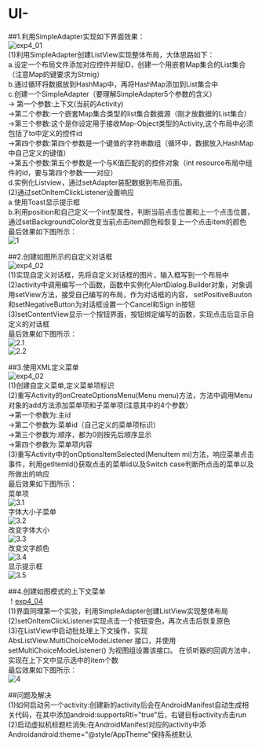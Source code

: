 # UI-

##1.利用SimpleAdapter实现如下界面效果：
</br>
![exp4_01](https://github.com/Xiaohui-Song/UI-/blob/main/pic/exp1.png)<br>
(1)利用SimpleAdapter创建ListView实现整体布局，大体思路如下：<br>
a.设定一个布局文件添加对应控件并赋ID，创建一个用嵌套Map集合的List集合（注意Map的键要求为Strnig）<br>
b.通过循环将数据放到HashMap中，再将HashMap添加到List集合中<br>
c.创建一个SimpleAdapter（要理解SimpleAdapter5个参数的含义）<br>
	-> 第一个参数:上下文(当前的Activity)<br>
  ->第二个参数:一个嵌套Map集合类型的list集合数据源（刚才放数据的List集合）<br>
  ->第三个参数:这个是你设定用于接收Map-Object类型的Activity,这个布局中必须包括了to中定义的控件id<br>
  ->第四个参数:第四个参数是一个键值的字符串数组（循环中，数据放入HashMap中自己定义的键值）<br>
  ->第五个参数:第五个参数是一个与K值匹配的的控件对象（int resource布局中组件的id，要与第四个参数一一对应）<br>
d.实例化Listview，通过setAdapter装配数据到布局页面。<br>
(2)通过setOnItemClickListener设置响应<br>
a.使用Toast显示提示框<br>
b.利用position和自己定义一个int型属性，判断当前点击位置和上一个点击位置，通过setBackgroundColor改变当前点击item颜色和恢复上一个点击item的颜色<br>
最后效果如下图所示：<br>
![1](https://github.com/Xiaohui-Song/UI-/blob/main/pic/1.png)<br>

##2.创建如图所示的自定义对话框
</br>
![exp4_02](https://github.com/Xiaohui-Song/UI-/blob/main/pic/exp2.png)<br>
(1)实现自定义对话框，先将自定义对话框的图片，输入框写到一个布局中<br>
(2)activity中调用编写一个函数，函数中实例化AlertDialog.Builder对象，对象调用setView方法，接受自己编写的布局，作为对话框的内容，
setPositiveBuuton和setNegativeButton为对话框设置一个Cancel和Sign in按钮<br>
(3)setContentView显示一个按钮界面，按钮绑定编写的函数，实现点击后显示自定义的对话框<br>
最后效果如下图所示：<br>
![2.1](https://github.com/Xiaohui-Song/UI-/blob/main/pic/2.1.png)<br>
![2.2](https://github.com/Xiaohui-Song/UI-/blob/main/pic/2.2.png)<br>

##3.使用XML定义菜单
</br>
![exp4_02](https://github.com/Xiaohui-Song/UI-/blob/main/pic/exp3.png)<br>
(1)创建自定义菜单,定义菜单项标识<br>
(2)重写Activity的onCreateOptionsMenu(Menu menu)方法，方法中调用Menu对象的add方法添加菜单项和子菜单项(注意其中的4个参数）<br>
	->第一个参数为:主id<br>
	->第二个参数为:菜单id（自己定义的菜单项标识）<br>
	->第三个参数为:顺序，都为0则按先后顺序显示<br>
	->第四个参数为:菜单项内容<br>
(3)重写Activity中的onOptionsItemSelected(MenuItem mi)方法，响应菜单点击事件，利用getItemId()获取点击的菜单id以及Switch case判断所点击的菜单以及所做出的响应<br>
最后效果如下图所示：<br>
菜单项<br>
![3.1](https://github.com/Xiaohui-Song/UI-/blob/main/pic/3.1.png)<br>
字体大小子菜单<br>
![3.2](https://github.com/Xiaohui-Song/UI-/blob/main/pic/3.2.png)<br>
改变字体大小<br>
![3.3](https://github.com/Xiaohui-Song/UI-/blob/main/pic/3.3.png)<br>
改变文字颜色<br>
![3.4](https://github.com/Xiaohui-Song/UI-/blob/main/pic/3.4.png)<br>
显示提示框<br>
![3.5](https://github.com/Xiaohui-Song/UI-/blob/main/pic/3.5.png)<br>

##4.创建如图模式的上下文菜单
</br>
！[exp4_04](https://github.com/Xiaohui-Song/UI-/blob/main/pic/exp4.png)<br>
(1)界面同理第一个实验，利用SimpleAdapter创建ListView实现整体布局<br>
(2)setOnItemClickListener实现点击一个按钮变色，再次点击后恢复原色<br>
(3)在ListView中启动批处理上下文操作，实现 AbsListView.MultiChoiceModeListener 接口，并使用 setMultiChoiceModeListener() 为视图组设置该接口。
在侦听器的回调方法中，实现在上下文中显示选中的item个数<br>
最后效果如下图所示：<br>
![4](https://github.com/Xiaohui-Song/UI-/blob/main/pic/4.png)<br>

##问题及解决
</br>
(1)如何启动另一个activity:创建新的activity后会在AndroidManifest自动生成相关代码，在其中添加android:supportsRtl="true"后，右键目标activity点击run<br>
(2)启动虚拟机标题栏消失:在AndroidManifest对应的activity中添Androidandroid:theme="@style/AppTheme"保持系统默认<br>
